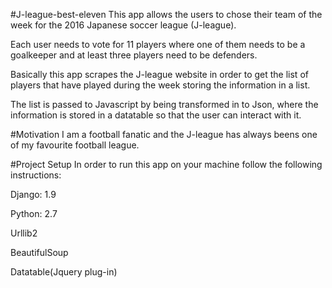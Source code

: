 #J-league-best-eleven
This app allows the users to chose their team of the week for the 2016 Japanese soccer league (J-league).

Each user needs to vote for 11 players where one of them needs to be a goalkeeper and at least three players need to be defenders.

Basically this app scrapes the J-league website in order to get the list of players that have played during the week storing the information in a list.

The list is passed to Javascript by being transformed in to Json, where the information is stored in a datatable so that the user can interact with it.


#Motivation
I am a football fanatic and the J-league has always beens one of my favourite football league.


#Project Setup
In order to run this app on your machine follow the following instructions:

Django: 1.9

Python: 2.7

Urllib2

BeautifulSoup

Datatable(Jquery plug-in)

